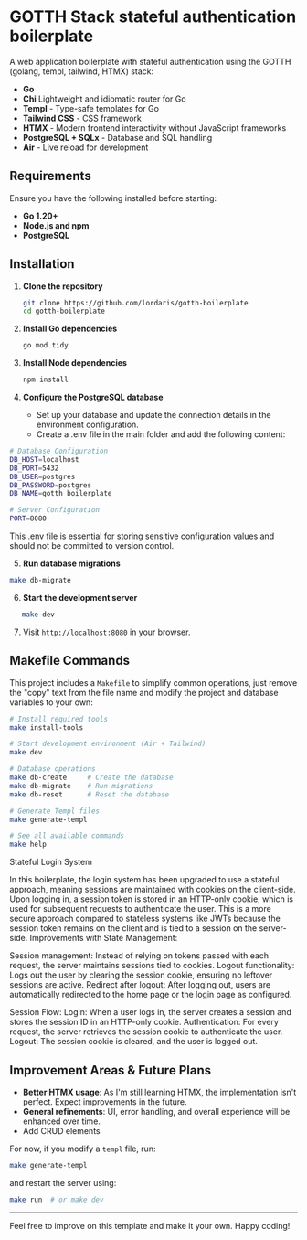 # GOTTH Stack stateful authentication boilerplate

A web application boilerplate with stateful authentication using the GOTTH (golang, templ, tailwind, HTMX) stack:

- **Go**
- **Chi** Lightweight and idiomatic router for Go
- **Templ** - Type-safe templates for Go
- **Tailwind CSS** - CSS framework
- **HTMX** - Modern frontend interactivity without JavaScript frameworks
- **PostgreSQL + SQLx** - Database and SQL handling
- **Air** - Live reload for development

## Requirements

Ensure you have the following installed before starting:

- **Go 1.20+**
- **Node.js and npm**
- **PostgreSQL**

## Installation

1. **Clone the repository**

   ```bash
   git clone https://github.com/lordaris/gotth-boilerplate
   cd gotth-boilerplate
   ```

2. **Install Go dependencies**

   ```bash
   go mod tidy
   ```

3. **Install Node dependencies**

   ```bash
   npm install
   ```

4. **Configure the PostgreSQL database**
   - Set up your database and update the connection details in the environment configuration.
   - Create a .env file in the main folder and add the following content:

```bash
# Database Configuration
DB_HOST=localhost
DB_PORT=5432
DB_USER=postgres
DB_PASSWORD=postgres
DB_NAME=gotth_boilerplate

# Server Configuration
PORT=8080
```

This .env file is essential for storing sensitive configuration values and should not be committed to version control.

5. **Run database migrations**

```bash
make db-migrate
```

6. **Start the development server**

```bash
   make dev
```

7. Visit `http://localhost:8080` in your browser.

## Makefile Commands

This project includes a `Makefile` to simplify common operations, just remove the "copy" text from the file name and modify the project and database variables to your own:

```bash
# Install required tools
make install-tools

# Start development environment (Air + Tailwind)
make dev

# Database operations
make db-create     # Create the database
make db-migrate    # Run migrations
make db-reset      # Reset the database

# Generate Templ files
make generate-templ

# See all available commands
make help
```

Stateful Login System

In this boilerplate, the login system has been upgraded to use a stateful approach, meaning sessions are maintained with cookies on the client-side. Upon logging in, a session token is stored in an HTTP-only cookie, which is used for subsequent requests to authenticate the user. This is a more secure approach compared to stateless systems like JWTs because the session token remains on the client and is tied to a session on the server-side.
Improvements with State Management:

Session management: Instead of relying on tokens passed with each request, the server maintains sessions tied to cookies.
Logout functionality: Logs out the user by clearing the session cookie, ensuring no leftover sessions are active.
Redirect after logout: After logging out, users are automatically redirected to the home page or the login page as configured.

Session Flow:
 Login: When a user logs in, the server creates a session and stores the session ID in an HTTP-only cookie.
Authentication: For every request, the server retrieves the session cookie to authenticate the user.
Logout: The session cookie is cleared, and the user is logged out.


## Improvement Areas & Future Plans

- **Better HTMX usage**: As I'm still learning HTMX, the implementation isn't perfect. Expect improvements in the future.
- **General refinements**: UI, error handling, and overall experience will be enhanced over time.
- Add CRUD elements

For now, if you modify a `templ` file, run:

```bash
make generate-templ
```

and restart the server using:

```bash
make run  # or make dev
```

---

Feel free to improve on this template and make it your own. Happy coding!
